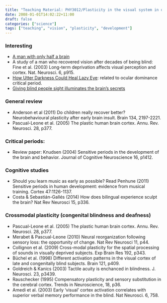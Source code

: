 ```yaml
---
title: "Teaching Material: PHY3012/Plasticity in the visual system in development"
date: 2008-01-01T14:02:22+11:00
draft: false
categories: ["science"]
tags: ["teaching", "vision", "plasticity", "development"]
---
```

### Interesting
- [A man with only half a brain](http://www.medicaldaily.com/medical-no-brainer-functional-man-only-half-brain-expands-our-understanding-neural-346992)
- A study of a man who recovered vision after decades of being blind: Fine et al. (2003) Long-term deprivation affects visual perception and cortex. Nat. Neurosci. 6, p915.
- [How Utter Darkness Could Heal Lazy Eye](http://nautil.us/blog/how-utter-darkness-could-heal-lazy-eye): related to ocular dominance critical period.
- [Giving blind people sight illuminates the brain’s secrets](http://www.sciencemag.org/news/2015/10/feature-giving-blind-people-sight-illuminates-brain-s-secrets?utm_campaign=email-news-latest&et_rid=17052611&et_cid=59538)

### General review
- Anderson et al (2011) Do children really recover better? Neurobehavioural plasticity after early brain insult. Brain 134, 2197-2221.
- Pascual-Leone et al. (2005) The plastic human brain cortex. Annu. Rev. Neurosci. 28, p377.

### Critical periods:
- Review paper: Knudsen (2004) Sensitive periods in the development of the brain and behavior. Journal of Cognitive Neuroscience 16, p1412.

### Cognitive studies
- Should you learn music as early as possible? Read Penhune (2011) Sensitive periods in human development: evidence from musical training. Cortex 47:1126-1137.
- Costa & Sebastián-Gallés (2014) How does bilingual experience sculpt the brain? Nat Rev Neurosci 15, p336.

### Crossmodal plasticity (congenital blindness and deafness)
- Pascual-Leone et al. (2005) The plastic human brain cortex. Annu. Rev. Neurosci. 28, p377.
- Merabet & Pascual-Leone (2010) Neural reorganization following sensory loss: the opportunity of change. Nat Rev Neurosci 11, p44.
- Collignon et al. (2009) Cross-modal plasticity for the spatial processing of sounds in visually deprived subjects. Exp Brain Res 192, p343.
- Büchel et al. (1998) Different activation patterns in the visual cortex of late and congenitally blind subjects. Brain 121, p409.
- Goldreich & Kanics (2003) Tactile acuity is enchanced in blindness. J. Neurosci. 23, p3439.
- Rauschecker (1995) Compensatory plasticity and sensory substitution in the cerebral cortex. Trends in Neuroscience, 18, p36.
- Amedi et al. (2003) Early ‘visual’ cortex activation correlates with superior verbal memory performance in the blind. Nat Neurosci. 6, 758.
